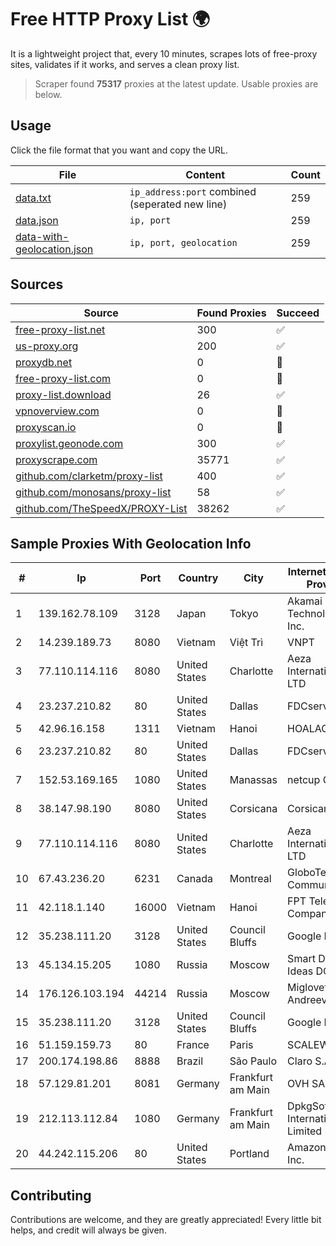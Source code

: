 
# Free HTTP Proxy List 🌍

It is a lightweight project that, every 10 minutes, scrapes lots of free-proxy sites, validates if it works, and serves a clean proxy list.


> Scraper found **75317** proxies at the latest update. Usable proxies are below.

## Usage

Click the file format that you want and copy the URL.


|File|Content|Count|
|----|-------|-----|
|[data.txt](https://raw.githubusercontent.com/themiralay/Proxy-List-World/master/data.txt)|`ip_address:port` combined (seperated new line)|259|
|[data.json](https://raw.githubusercontent.com/themiralay/Proxy-List-World/master/data.json)|`ip, port`|259|
|[data-with-geolocation.json](https://raw.githubusercontent.com/themiralay/Proxy-List-World/master/data-with-geolocation.json)|`ip, port, geolocation`|259|

## Sources

|Source|Found Proxies|Succeed|
|------|-------------|-------|
|[free-proxy-list.net](https://free-proxy-list.net)|300|✅|
|[us-proxy.org](https://www.us-proxy.org)|200|✅|
|[proxydb.net](http://proxydb.net)|0|🚫|
|[free-proxy-list.com](https://free-proxy-list.com/?page=&port=&type%5B%5D=http&type%5B%5D=https&up_time=0&search=Search)|0|🚫|
|[proxy-list.download](https://www.proxy-list.download/HTTP)|26|✅|
|[vpnoverview.com](https://vpnoverview.com/privacy/anonymous-browsing/free-proxy-servers)|0|🚫|
|[proxyscan.io](https://www.proxyscan.io)|0|🚫|
|[proxylist.geonode.com](https://proxylist.geonode.com/api/proxy-list?limit=300&page=1&sort_by=lastChecked&sort_type=desc&protocols=http,https)|300|✅|
|[proxyscrape.com](https://api.proxyscrape.com/v2/?request=displayproxies&protocol=http&timeout=10000&country=all&ssl=all&anonymity=all)|35771|✅|
|[github.com/clarketm/proxy-list](https://raw.githubusercontent.com/clarketm/proxy-list/master/proxy-list-raw.txt)|400|✅|
|[github.com/monosans/proxy-list](https://raw.githubusercontent.com/monosans/proxy-list/main/proxies/http.txt)|58|✅|
|[github.com/TheSpeedX/PROXY-List](https://raw.githubusercontent.com/TheSpeedX/PROXY-List/master/http.txt)|38262|✅|


## Sample Proxies With Geolocation Info

|#|Ip|Port|Country|City|Internet Service Provider|
|-|--|----|-------|----|-------------------------|
|1|139.162.78.109|3128|Japan|Tokyo|Akamai Technologies, Inc.|
|2|14.239.189.73|8080|Vietnam|Việt Trì|VNPT|
|3|77.110.114.116|8080|United States|Charlotte|Aeza International LTD|
|4|23.237.210.82|80|United States|Dallas|FDCservers.net|
|5|42.96.16.158|1311|Vietnam|Hanoi|HOALAC-VNNIC|
|6|23.237.210.82|80|United States|Dallas|FDCservers.net|
|7|152.53.169.165|1080|United States|Manassas|netcup GmbH|
|8|38.147.98.190|8080|United States|Corsicana|Corsicana ISD|
|9|77.110.114.116|8080|United States|Charlotte|Aeza International LTD|
|10|67.43.236.20|6231|Canada|Montreal|GloboTech Communications|
|11|42.118.1.140|16000|Vietnam|Hanoi|FPT Telecom Company|
|12|35.238.111.20|3128|United States|Council Bluffs|Google LLC|
|13|45.134.15.205|1080|Russia|Moscow|Smart Digital Ideas DOO|
|14|176.126.103.194|44214|Russia|Moscow|Miglovets Egor Andreevich|
|15|35.238.111.20|3128|United States|Council Bluffs|Google LLC|
|16|51.159.159.73|80|France|Paris|SCALEWAY|
|17|200.174.198.86|8888|Brazil|São Paulo|Claro S.A|
|18|57.129.81.201|8081|Germany|Frankfurt am Main|OVH SAS|
|19|212.113.112.84|1080|Germany|Frankfurt am Main|DpkgSoft International Limited|
|20|44.242.115.206|80|United States|Portland|Amazon.com, Inc.|



## Contributing

Contributions are welcome, and they are greatly appreciated! Every
little bit helps, and credit will always be given.

